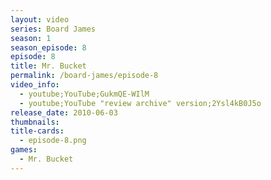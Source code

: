 ```yaml
---
layout: video
series: Board James
season: 1
season_episode: 8
episode: 8
title: Mr. Bucket
permalink: /board-james/episode-8
video_info:
  - youtube;YouTube;GukmQE-WIlM
  - youtube;YouTube "review archive" version;2Ysl4kB0J5o
release_date: 2010-06-03
thumbnails:
title-cards: 
  - episode-8.png
games:
  - Mr. Bucket  
---
```


